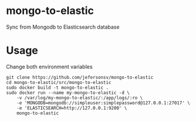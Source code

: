 # mongo-to-elastic
Sync from Mongodb to Elasticsearch database

# Usage
Change both environment variables

```
git clone https://github.com/jefersonsv/mongo-to-elastic
cd mongo-to-elastic/src/mongo-to-elastic
sudo docker build -t mongo-to-elastic .
sudo docker run --name my-mongo-to-elastic -d \
    -v /var/log/my-mongo-to-elastic/:/app/logs/:ro \
    -e 'MONGODB=mongodb://simpleuser:simplepassword@127.0.0.1:27017' \
    -e 'ELASTICSEARCH=http://127.0.0.1:9200' \
    mongo-to-elastic
```


